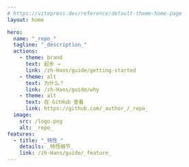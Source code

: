```yaml
---
# https://vitepress.dev/reference/default-theme-home-page
layout: home

hero:
  name: "_repo_"
  tagline: "_description_"
  actions:
    - theme: brand
      text: 起步 →
      link: /zh-Hans/guide/getting-started
    - theme: alt
      text: 为什么？
      link: /zh-Hans/guide/why
    - theme: alt
      text: 在 GitHub 查看
      link: https://github.com/_author_/_repo_
  image:
    src: /logo.png
    alt: _repo_
features:
  - title: "_特性_"
    details: _特性细节_
    link: /zh-Hans/guide/_feature_
---
```

